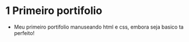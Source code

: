 # 1 Primeiro portifolio
- Meu primeiro portifolio manuseando html e css, embora seja basico ta perfeito!
